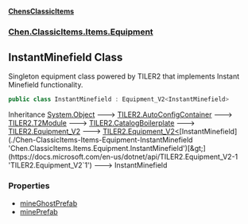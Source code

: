 
#### [ChensClassicItems](./index 'index')

### [Chen.ClassicItems.Items.Equipment](./Chen-ClassicItems-Items-Equipment 'Chen.ClassicItems.Items.Equipment')

## InstantMinefield Class
Singleton equipment class powered by TILER2 that implements Instant Minefield functionality.  
```csharp
public class InstantMinefield : Equipment_V2<InstantMinefield>
```
Inheritance [System.Object](https://docs.microsoft.com/en-us/dotnet/api/System.Object 'System.Object') &#129106; [TILER2.AutoConfigContainer](https://docs.microsoft.com/en-us/dotnet/api/TILER2.AutoConfigContainer 'TILER2.AutoConfigContainer') &#129106; [TILER2.T2Module](https://docs.microsoft.com/en-us/dotnet/api/TILER2.T2Module 'TILER2.T2Module') &#129106; [TILER2.CatalogBoilerplate](https://docs.microsoft.com/en-us/dotnet/api/TILER2.CatalogBoilerplate 'TILER2.CatalogBoilerplate') &#129106; [TILER2.Equipment_V2](https://docs.microsoft.com/en-us/dotnet/api/TILER2.Equipment_V2 'TILER2.Equipment_V2') &#129106; [TILER2.Equipment_V2&lt;](https://docs.microsoft.com/en-us/dotnet/api/TILER2.Equipment_V2-1 'TILER2.Equipment_V2`1')[InstantMinefield](./Chen-ClassicItems-Items-Equipment-InstantMinefield 'Chen.ClassicItems.Items.Equipment.InstantMinefield')[&gt;](https://docs.microsoft.com/en-us/dotnet/api/TILER2.Equipment_V2-1 'TILER2.Equipment_V2`1') &#129106; InstantMinefield  

### Properties
- [mineGhostPrefab](./Chen-ClassicItems-Items-Equipment-InstantMinefield-mineGhostPrefab 'Chen.ClassicItems.Items.Equipment.InstantMinefield.mineGhostPrefab')
- [minePrefab](./Chen-ClassicItems-Items-Equipment-InstantMinefield-minePrefab 'Chen.ClassicItems.Items.Equipment.InstantMinefield.minePrefab')
